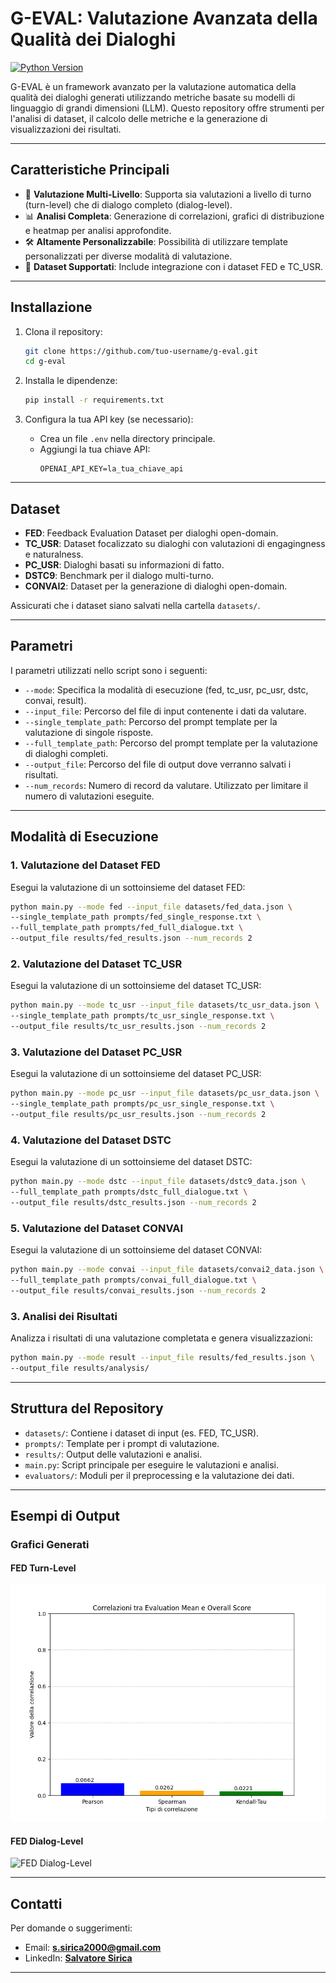 
# **G-EVAL: Valutazione Avanzata della Qualità dei Dialoghi**

[![Python Version](https://img.shields.io/badge/python-3.8%2B-blue)](https://www.python.org/)

G-EVAL è un framework avanzato per la valutazione automatica della qualità dei dialoghi generati utilizzando metriche basate su modelli di linguaggio di grandi dimensioni (LLM). Questo repository offre strumenti per l'analisi di dataset, il calcolo delle metriche e la generazione di visualizzazioni dei risultati.

---

## **Caratteristiche Principali**
- 🚀 **Valutazione Multi-Livello**: Supporta sia valutazioni a livello di turno (turn-level) che di dialogo completo (dialog-level).
- 📊 **Analisi Completa**: Generazione di correlazioni, grafici di distribuzione e heatmap per analisi approfondite.
- 🛠️ **Altamente Personalizzabile**: Possibilità di utilizzare template personalizzati per diverse modalità di valutazione.
- 📂 **Dataset Supportati**: Include integrazione con i dataset FED e TC_USR.

---

## **Installazione**

1. Clona il repository:
   ```bash
   git clone https://github.com/tuo-username/g-eval.git
   cd g-eval
   ```

2. Installa le dipendenze:
   ```bash
   pip install -r requirements.txt
   ```

3. Configura la tua API key (se necessario):
   - Crea un file `.env` nella directory principale.
   - Aggiungi la tua chiave API:
     ```
     OPENAI_API_KEY=la_tua_chiave_api
     ```

---

## **Dataset**
- **FED**: Feedback Evaluation Dataset per dialoghi open-domain.
- **TC_USR**: Dataset focalizzato su dialoghi con valutazioni di engagingness e naturalness.
- **PC_USR**: Dialoghi basati su informazioni di fatto.
- **DSTC9**: Benchmark per il dialogo multi-turno.
- **CONVAI2**: Dataset per la generazione di dialoghi open-domain.

Assicurati che i dataset siano salvati nella cartella `datasets/`.

---

## **Parametri**

I parametri utilizzati nello script sono i seguenti:

- `--mode`: Specifica la modalità di esecuzione (fed, tc_usr, pc_usr, dstc, convai, result).
- `--input_file`: Percorso del file di input contenente i dati da valutare.
- `--single_template_path`: Percorso del prompt template per la valutazione di singole risposte.
- `--full_template_path`: Percorso del prompt template per la valutazione di dialoghi completi.
- `--output_file`: Percorso del file di output dove verranno salvati i risultati.
- `--num_records`: Numero di record da valutare. Utilizzato per limitare il numero di valutazioni eseguite.

---

## **Modalità di Esecuzione**

### 1. **Valutazione del Dataset FED**
Esegui la valutazione di un sottoinsieme del dataset FED:
```bash
python main.py --mode fed --input_file datasets/fed_data.json \
--single_template_path prompts/fed_single_response.txt \
--full_template_path prompts/fed_full_dialogue.txt \
--output_file results/fed_results.json --num_records 2
```

### 2. **Valutazione del Dataset TC_USR**
Esegui la valutazione di un sottoinsieme del dataset TC_USR:
```bash
python main.py --mode tc_usr --input_file datasets/tc_usr_data.json \
--single_template_path prompts/tc_usr_single_response.txt \
--output_file results/tc_usr_results.json --num_records 2
```

### 3. **Valutazione del Dataset PC_USR**
Esegui la valutazione di un sottoinsieme del dataset PC_USR:
```bash
python main.py --mode pc_usr --input_file datasets/pc_usr_data.json \
--single_template_path prompts/pc_usr_single_response.txt \
--output_file results/pc_usr_results.json --num_records 2
```

### 4. **Valutazione del Dataset DSTC**
Esegui la valutazione di un sottoinsieme del dataset DSTC:
```bash
python main.py --mode dstc --input_file datasets/dstc9_data.json \
--full_template_path prompts/dstc_full_dialogue.txt \
--output_file results/dstc_results.json --num_records 2
```

### 5. **Valutazione del Dataset CONVAI**
Esegui la valutazione di un sottoinsieme del dataset CONVAI:
```bash
python main.py --mode convai --input_file datasets/convai2_data.json \
--full_template_path prompts/convai_full_dialogue.txt \
--output_file results/convai_results.json --num_records 2
```

### 3. **Analisi dei Risultati**
Analizza i risultati di una valutazione completata e genera visualizzazioni:
```bash
python main.py --mode result --input_file results/fed_results.json \
--output_file results/analysis/
```

---

## **Struttura del Repository**

- `datasets/`: Contiene i dataset di input (es. FED, TC_USR).
- `prompts/`: Template per i prompt di valutazione.
- `results/`: Output delle valutazioni e analisi.
- `main.py`: Script principale per eseguire le valutazioni e analisi.
- `evaluators/`: Moduli per il preprocessing e la valutazione dei dati.

---

## **Esempi di Output**
### Grafici Generati
#### FED Turn-Level
![FED Turn-Level](results/fed/fed_correlation_turn_level.png)

#### FED Dialog-Level
![FED Dialog-Level](results/tc/fed_correlation_dialog_level.png)

---

## **Contatti**
Per domande o suggerimenti:
- Email: **s.sirica2000@gmail.com**
- LinkedIn: **[Salvatore Sirica](https://www.linkedin.com/in/salvatore-sirica-823325208/)**

---
